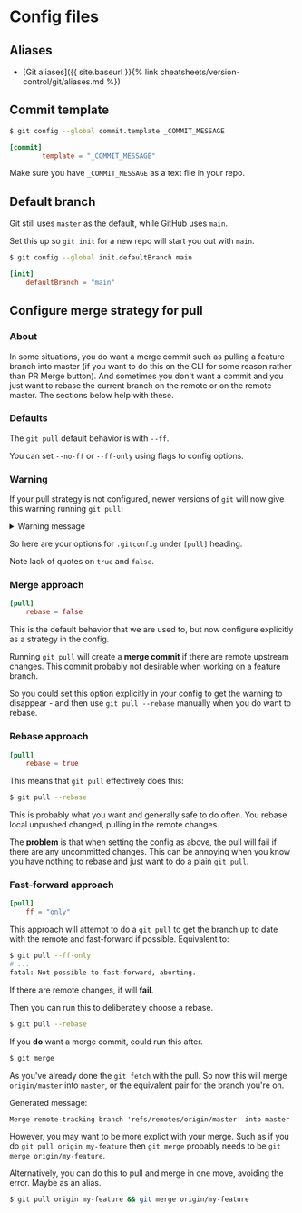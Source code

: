# Config files


## Aliases

- [Git aliases]({{ site.baseurl }}{% link cheatsheets/version-control/git/aliases.md %})



## Commit template

```sh
$ git config --global commit.template _COMMIT_MESSAGE
```

```toml
[commit]
        template = "_COMMIT_MESSAGE"
```

Make sure you have `_COMMIT_MESSAGE` as a text file in your repo.


## Default branch

Git still uses `master` as the default, while GitHub uses `main`.

Set this up so `git init` for a new repo will start you out with `main`.

```sh
$ git config --global init.defaultBranch main
```

```toml
[init]
	defaultBranch = "main"
```


## Configure merge strategy for pull

### About

In some situations, you do want a merge commit such as pulling a feature branch into master (if you want to do this on the CLI for some reason rather than PR  Merge button). And sometimes you don't want a commit and you just want to rebase the current branch on the remote or on the remote master. The sections below help with these.

### Defaults

The `git pull` default behavior is with `--ff`.

You can set `--no-ff` or `--ff-only` using flags to config options.

### Warning

If your pull strategy is not configured, newer versions of `git` will now give this warning running `git pull`:

<details>
<summary>Warning message</summary>

    warning: Pulling without specifying how to reconcile divergent branches is
    discouraged. You can squelch this message by running one of the following
    commands sometime before your next pull:

        git config pull.rebase false  # merge (the default strategy)
        git config pull.rebase true   # rebase
        git config pull.ff only       # fast-forward only

    You can replace "git config" with "git config --global" to set a default
    preference for all repositories. You can also pass --rebase, --no-rebase,
    or --ff-only on the command line to override the configured default per
    invocation.

</details>

So here are your options for `.gitconfig` under `[pull]` heading.

Note lack of quotes on `true` and `false`.

### Merge approach

```toml
[pull]
    rebase = false
```

This is the default behavior that we are used to, but now configure explicitly as a strategy in the config.

Running `git pull` will create a **merge commit** if there are remote upstream changes. This commit probably not desirable when working on a feature branch.

So you could set this option explicitly in your config to get the warning to disappear - and then use `git pull --rebase` manually when you do want to rebase.

### Rebase approach

```toml
[pull]
    rebase = true
```

This means that `git pull` effectively does this:

```sh
$ git pull --rebase
```

This is probably what you want and generally safe to do often. You rebase local unpushed changed, pulling in the remote changes.

The **problem** is that when setting the config as above, the pull will fail if there are any uncommitted changes. This can be annoying when you know you have nothing to rebase and just want to do a plain `git pull`.

### Fast-forward approach

```toml
[pull]
    ff = "only"
```

This approach will attempt to do a `git pull` to get the branch up to date with the remote and fast-forward if possible. Equivalent to:

```sh
$ git pull --ff-only
# ...
fatal: Not possible to fast-forward, aborting.
```

If there are remote changes, if will **fail**.

Then you can run this to deliberately choose a rebase.

```sh
$ git pull --rebase
```

If you **do** want a merge commit, could run this after.

```sh
$ git merge
```

As you've already done the `git fetch` with the pull. So now this will merge `origin/master` into `master`, or the equivalent pair for the branch you're on.

Generated message:

```
Merge remote-tracking branch 'refs/remotes/origin/master' into master
```

However, you may want to be more explict with your merge. Such as if you do `git pull origin my-feature` then `git merge` probably needs to be `git merge origin/my-feature`.

Alternatively, you can do this to pull and merge in one move, avoiding the error. Maybe as an alias.

```sh
$ git pull origin my-feature && git merge origin/my-feature
```

